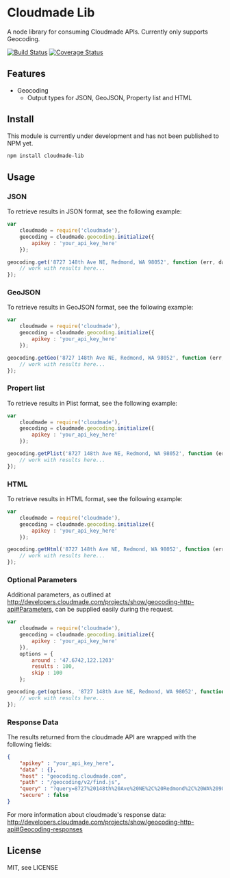 # Cloudmade Lib

A node library for consuming Cloudmade APIs. Currently only supports Geocoding.

[![Build Status](https://travis-ci.org/PlayNetwork/cloudmade-lib.png?branch=develop)](https://travis-ci.org/PlayNetwork/cloudmade-lib) [![Coverage Status](https://coveralls.io/repos/PlayNetwork/cloudmade-lib/badge.png?branch=develop)](https://coveralls.io/r/PlayNetwork/cloudmade-lib?branch=develop)

## Features

* Geocoding
	* Output types for JSON, GeoJSON, Property list and HTML

## Install

This module is currently under development and has not been published to NPM yet.

```Bash
npm install cloudmade-lib
```

## Usage

### JSON

To retrieve results in JSON format, see the following example:

```Javascript
var
	cloudmade = require('cloudmade'),
	geocoding = cloudmade.geocoding.initialize({
		apikey : 'your_api_key_here'
	});

geocoding.get('8727 148th Ave NE, Redmond, WA 98052', function (err, data) {
	// work with results here...
});
```

### GeoJSON

To retrieve results in GeoJSON format, see the following example:

```Javascript
var
	cloudmade = require('cloudmade'),
	geocoding = cloudmade.geocoding.initialize({
		apikey : 'your_api_key_here'
	});

geocoding.getGeo('8727 148th Ave NE, Redmond, WA 98052', function (err, data) {
	// work with results here...
});
```

### Propert list

To retrieve results in Plist format, see the following example:

```Javascript
var
	cloudmade = require('cloudmade'),
	geocoding = cloudmade.geocoding.initialize({
		apikey : 'your_api_key_here'
	});

geocoding.getPlist('8727 148th Ave NE, Redmond, WA 98052', function (err, data) {
	// work with results here...
});
```

### HTML

To retrieve results in HTML format, see the following example:

```Javascript
var
	cloudmade = require('cloudmade'),
	geocoding = cloudmade.geocoding.initialize({
		apikey : 'your_api_key_here'
	});

geocoding.getHtml('8727 148th Ave NE, Redmond, WA 98052', function (err, data) {
	// work with results here...
});
```

### Optional Parameters

Additional parameters, as outlined at <http://developers.cloudmade.com/projects/show/geocoding-http-api#Parameters>, can be supplied easily during the request.

```Javascript
var
	cloudmade = require('cloudmade'),
	geocoding = cloudmade.geocoding.initialize({
		apikey : 'your_api_key_here'
	}),
	options = {
		around : '47.6742,122.1203'
		results : 100,
		skip : 100
	};

geocoding.get(options, '8727 148th Ave NE, Redmond, WA 98052', function (err, data) {
	// work with results here...
});
```

### Response Data

The results returned from the cloudmade API are wrapped with the following fields:

```JSON
{
	"apikey" : "your_api_key_here",
	"data" : {},
	"host" : "geocoding.cloudmade.com",
	"path" : "/geocoding/v2/find.js",
	"query" : "?query=8727%20148th%20Ave%20NE%2C%20Redmond%2C%20WA%2098052",
	"secure" : false
}
```

For more information about cloudmade's response data: <http://developers.cloudmade.com/projects/show/geocoding-http-api#Geocoding-responses>

## License

MIT, see LICENSE